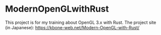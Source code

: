 # ModernOpenGLwithRust
This project is for my training about OpenGL 3.x with Rust.
The project site (in Japanese): https://kbone-web.net/Modern-OpenGL-with-Rust/
